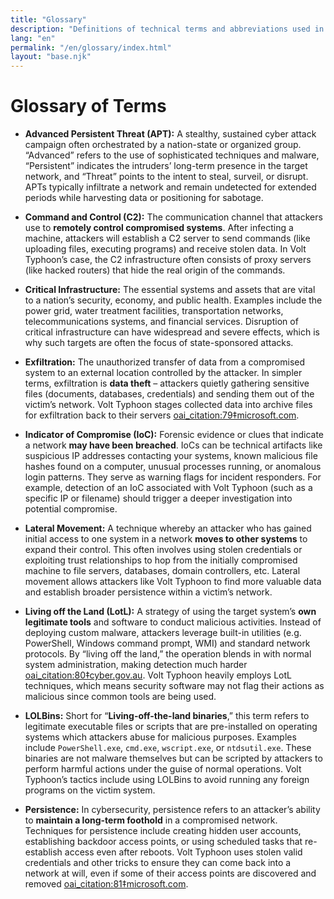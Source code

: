 ```yaml
---
title: "Glossary"
description: "Definitions of technical terms and abbreviations used in the Volt Typhoon report"
lang: "en"
permalink: "/en/glossary/index.html"
layout: "base.njk"
---
```


# Glossary of Terms

- **Advanced Persistent Threat (APT):** A stealthy, sustained cyber attack campaign often orchestrated by a nation-state or organized group. “Advanced” refers to the use of sophisticated techniques and malware, “Persistent” indicates the intruders’ long-term presence in the target network, and “Threat” points to the intent to steal, surveil, or disrupt. APTs typically infiltrate a network and remain undetected for extended periods while harvesting data or positioning for sabotage.

- **Command and Control (C2):** The communication channel that attackers use to **remotely control compromised systems**. After infecting a machine, attackers will establish a C2 server to send commands (like uploading files, executing programs) and receive stolen data. In Volt Typhoon’s case, the C2 infrastructure often consists of proxy servers (like hacked routers) that hide the real origin of the commands.

- **Critical Infrastructure:** The essential systems and assets that are vital to a nation’s security, economy, and public health. Examples include the power grid, water treatment facilities, transportation networks, telecommunications systems, and financial services. Disruption of critical infrastructure can have widespread and severe effects, which is why such targets are often the focus of state-sponsored attacks.

- **Exfiltration:** The unauthorized transfer of data from a compromised system to an external location controlled by the attacker. In simpler terms, exfiltration is **data theft** – attackers quietly gathering sensitive files (documents, databases, credentials) and sending them out of the victim’s network. Volt Typhoon stages collected data into archive files for exfiltration back to their servers [oai_citation:79‡microsoft.com](https://www.microsoft.com/en-us/security/blog/2023/05/24/volt-typhoon-targets-us-critical-infrastructure-with-living-off-the-land-techniques/#:~:text=To%20achieve%20their%20objective%2C%20the,also%20been%20observed%20using%20custom).

- **Indicator of Compromise (IoC):** Forensic evidence or clues that indicate a network **may have been breached**. IoCs can be technical artifacts like suspicious IP addresses contacting your systems, known malicious file hashes found on a computer, unusual processes running, or anomalous login patterns. They serve as warning flags for incident responders. For example, detection of an IoC associated with Volt Typhoon (such as a specific IP or filename) should trigger a deeper investigation into potential compromise.

- **Lateral Movement:** A technique whereby an attacker who has gained initial access to one system in a network **moves to other systems** to expand their control. This often involves using stolen credentials or exploiting trust relationships to hop from the initially compromised machine to file servers, databases, domain controllers, etc. Lateral movement allows attackers like Volt Typhoon to find more valuable data and establish broader persistence within a victim’s network.

- **Living off the Land (LotL):** A strategy of using the target system’s **own legitimate tools** and software to conduct malicious activities. Instead of deploying custom malware, attackers leverage built-in utilities (e.g. PowerShell, Windows command prompt, WMI) and standard network protocols. By “living off the land,” the operation blends in with normal system administration, making detection much harder [oai_citation:80‡cyber.gov.au](https://www.cyber.gov.au/about-us/view-all-content/alerts-and-advisories/prc-state-sponsored-cyber-activity_actions-for-critical-infrastructure-leaders#:~:text=PRC%20State,described%20in%20these%20joint%20products). Volt Typhoon heavily employs LotL techniques, which means security software may not flag their actions as malicious since common tools are being used.

- **LOLBins:** Short for “**Living-off-the-land binaries**,” this term refers to legitimate executable files or scripts that are pre-installed on operating systems which attackers abuse for malicious purposes. Examples include `PowerShell.exe`, `cmd.exe`, `wscript.exe`, or `ntdsutil.exe`. These binaries are not malware themselves but can be scripted by attackers to perform harmful actions under the guise of normal operations. Volt Typhoon’s tactics include using LOLBins to avoid running any foreign programs on the victim system.

- **Persistence:** In cybersecurity, persistence refers to an attacker’s ability to **maintain a long-term foothold** in a compromised network. Techniques for persistence include creating hidden user accounts, establishing backdoor access points, or using scheduled tasks that re-establish access even after reboots. Volt Typhoon uses stolen valid credentials and other tricks to ensure they can come back into a network at will, even if some of their access points are discovered and removed [oai_citation:81‡microsoft.com](https://www.microsoft.com/en-us/security/blog/2023/05/24/volt-typhoon-targets-us-critical-infrastructure-with-living-off-the-land-techniques/#:~:text=To%20achieve%20their%20objective%2C%20the,also%20been%20observed%20using%20custom).
